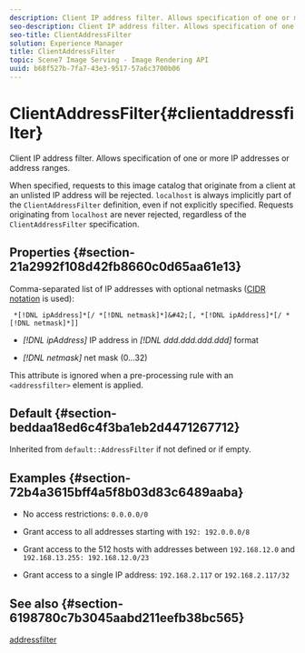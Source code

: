 ```yaml
---
description: Client IP address filter. Allows specification of one or more IP addresses or address ranges.
seo-description: Client IP address filter. Allows specification of one or more IP addresses or address ranges.
seo-title: ClientAddressFilter
solution: Experience Manager
title: ClientAddressFilter
topic: Scene7 Image Serving - Image Rendering API
uuid: b68f527b-7fa7-43e3-9517-57a6c3700b06
---
```


# ClientAddressFilter{#clientaddressfilter}

Client IP address filter. Allows specification of one or more IP addresses or address ranges.

When specified, requests to this image catalog that originate from a client at an unlisted IP address will be rejected. `localhost` is always implicitly part of the `ClientAddressFilter` definition, even if not explicitly specified. Requests originating from `localhost` are never rejected, regardless of the `ClientAddressFilter` specification.

## Properties {#section-21a2992f108d42fb8660c0d65aa61e13}

Comma-separated list of IP addresses with optional netmasks ([CIDR notation](https://en.wikipedia.org/wiki/Classless_Inter-Domain_Routing#CIDR_notation) is used):

` *[!DNL ipAddress]*[/ *[!DNL netmask]*]&#42;[, *[!DNL ipAddress]*[/ *[!DNL netmask]*]]`

* *[!DNL ipAddress]* IP address in *[!DNL ddd.ddd.ddd.ddd]* format 

* *[!DNL netmask]* net mask (0…32)

This attribute is ignored when a pre-processing rule with an `<addressfilter>` element is applied.

## Default {#section-beddaa18ed6c4f3ba1eb2d4471267712}

Inherited from `default::AddressFilter` if not defined or if empty.

## Examples {#section-72b4a3615bff4a5f8b03d83c6489aaba}

* No access restrictions: `0.0.0.0/0` 
* Grant access to all addresses starting with `192: 192.0.0.0/8` 
* Grant access to the 512 hosts with addresses between `192.168.12.0` and `192.168.13.255: 192.168.12.0/23` 

* Grant access to a single IP address: `192.168.2.117` or `192.168.2.117/32`

## See also {#section-6198780c7b3045aabd211eefb38bc565}

[addressfilter](../../../../../ir-api/material-cat/image-rendering-api-ref/c-ir-material-catalog/c-ir-attributes-reference/r-ir-clientaddressfilter.md#reference-52a541cec0b0424faf263d1fb4946b5f) 

